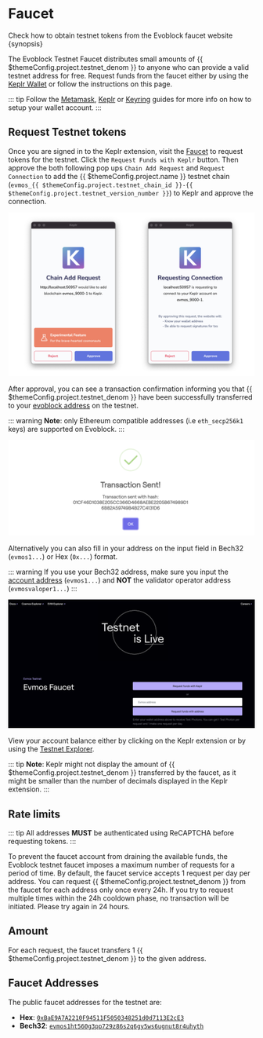 <!--
order: 1
-->

# Faucet

Check how to obtain testnet tokens from the Evoblock faucet website {synopsis}

The Evoblock Testnet Faucet distributes small amounts of {{ $themeConfig.project.testnet_denom }} to anyone who can provide a valid testnet address for free. Request funds from the faucet either by using the [Keplr Wallet](../../users/wallets/keplr.md) or follow the instructions on this page.

::: tip
Follow the [Metamask](../../users/wallets/metamask.md), [Keplr](../../users/wallets/keplr.md) or [Keyring](../../users/keys/keyring.md) guides for more info on how to setup your wallet account.
:::

## Request Testnet tokens

<!-- markdown-link-check-disable-next-line -->
Once you are signed in to the Keplr extension, visit the [Faucet](https://faucet.evoblock.dev/) to request tokens for the testnet. Click the `Request Funds with Keplr` button. Then approve the both following pop ups `Chain Add Request` and `Request Connection` to add the {{ $themeConfig.project.name }} testnet chain (`evmos_{{ $themeConfig.project.testnet_chain_id }}-{{ $themeConfig.project.testnet_version_number }}`) to Keplr and approve the connection.

![chain add request](../../img/keplr_approve_chain.png)

After approval, you can see a transaction confirmation informing you that {{ $themeConfig.project.testnet_denom }} have been successfully transferred to your [evoblock address](../../users/technical_concepts/accounts.md#address-formats-for-clients) on the testnet.

::: warning
**Note**: only Ethereum compatible addresses (i.e `eth_secp256k1` keys) are supported on Evoblock.
:::

![chain add request](../../img/keplr_transaction.png)

Alternatively you can also fill in your address on the input field in Bech32 (`evmos1...`) or Hex (`0x...`) format.

::: warning
If you use your Bech32 address, make sure you input the [account address](../../users/technical_concepts/accounts.md#addresses-and-public-keys) (`evmos1...`) and **NOT** the validator operator address (`evmosvaloper1...`)
:::

![faucet site](../../img/faucet_web_page.png)

View your account balance either by clicking on the Keplr extension or by using the [Testnet Explorer](https://testnet.mintscan.io/evoblock-testnet).

::: tip
**Note**: Keplr might not display the amount of {{ $themeConfig.project.testnet_denom }} transferred by the faucet, as it might be smaller than the number of decimals displayed in the Keplr extension.
:::

## Rate limits

::: tip
All addresses **MUST** be authenticated using ReCAPTCHA before requesting tokens.
:::

To prevent the faucet account from draining the available funds, the Evoblock testnet faucet imposes a maximum number of requests for a period of time. By default, the faucet service accepts 1 request per day per address. You can request {{ $themeConfig.project.testnet_denom }} from the faucet for each address only once every 24h. If you try to request multiple times within the 24h cooldown phase, no transaction will be initiated. Please try again in 24 hours.

## Amount

For each request, the faucet transfers 1 {{ $themeConfig.project.testnet_denom }} to the given address.

## Faucet Addresses

The public faucet addresses for the testnet are:

- **Hex**: [`0xBaE9A7A2210F94511F5050348251d0d7113E2cE3`](https://evm.evoblock.dev/address/0xBaE9A7A2210F94511F5050348251d0d7113E2cE3/transactions)
- **Bech32**: [`evmos1ht560g3pp729z86s2q6gy5ws6ugnut8r4uhyth`](https://testnet.mintscan.io/evoblock/account/evmos1ht560g3pp729z86s2q6gy5ws6ugnut8r4uhyth)

